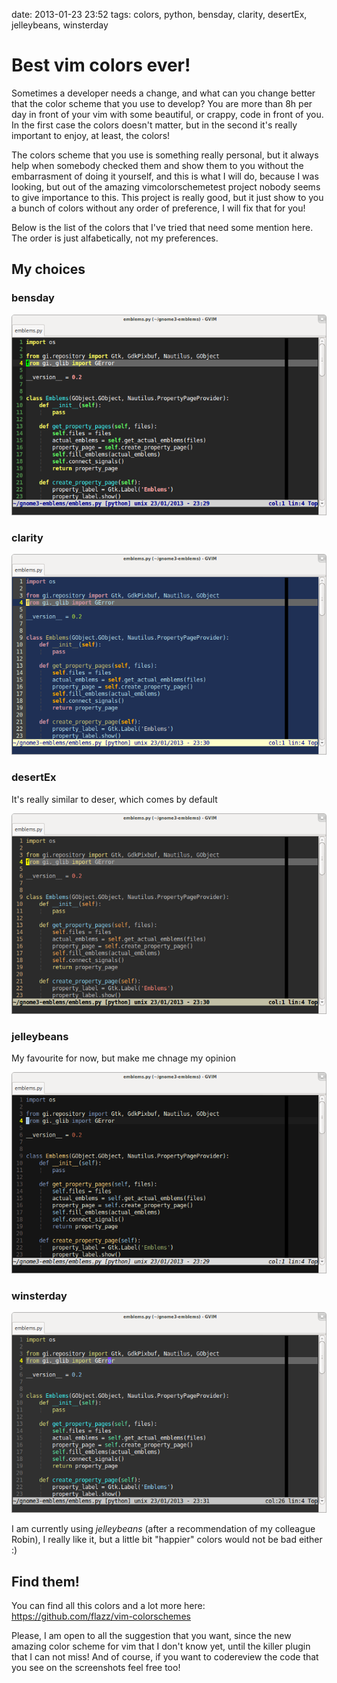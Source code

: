 date: 2013-01-23 23:52
tags: colors, python, bensday, clarity, desertEx, jelleybeans, winsterday

Best vim colors ever!
=====================

Sometimes a developer needs a change, and what can you change better
that the color scheme that you use to develop? You are more than 8h per
day in front of your vim with some beautiful, or crappy, code in front
of you. In the first case the colors doesn't matter, but in the second
it's really important to enjoy, at least, the colors!

The colors scheme that you use is something really personal, but it
always help when somebody checked them and show them to you without the
embarrasment of doing it yourself, and this is what I will do, because I
was looking, but out of the amazing vimcolorschemetest project nobody
seems to give importance to this. This project is really good, but it
just show to you a bunch of colors without any order of preference, I
will fix that for you!

Below is the list of the colors that I've tried that need some mention
here. The order is just alfabetically, not my preferences.

My choices
----------

### bensday

![image](static/vim/bensday.png)

### clarity

![image](static/vim/clarity.png)

### desertEx

It's really similar to deser, which comes by default

![image](static/vim/desertEx.png)

### jelleybeans

My favourite for now, but make me chnage my opinion

![image](static/vim/jelleybeans.png)

### winsterday

![image](static/vim/winsterday.png)

I am currently using *jelleybeans* (after a recommendation of my
colleague Robin), I really like it, but a little bit "happier" colors
would not be bad either :)

Find them!
----------

You can find all this colors and a lot more here:
https://github.com/flazz/vim-colorschemes

Please, I am open to all the suggestion that you want, since the new
amazing color scheme for vim that I don't know yet, until the killer
plugin that I can not miss! And of course, if you want to codereview the
code that you see on the screenshots feel free too!
